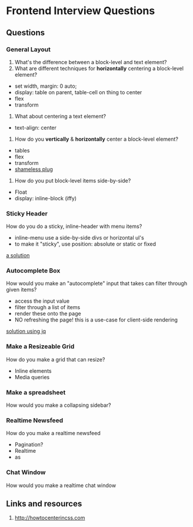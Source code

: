 # Frontend Interview Questions

## Questions

### General Layout

1. What's the difference between a block-level and text element?
1. What are different techniques for __horizontally__ centering a block-level element?
  - set width, margin: 0 auto;
  - display: table on parent, table-cell on thing to center
  - flex
  - transform
1. What about centering a text element?
  - text-align: center
1. How do you __vertically__ & __horizontally__ center a block-level element?
  - tables
  - flex
  - transform
  - [shameless plug](http://codepen.io/joshpaulchan/pen/PzLmRb?editors=0100)
1. How do you put block-level items side-by-side?
  - Float
  - display: inline-block (iffy)

### Sticky Header

How do you do a sticky, inline-header with menu items?

* inline-menu use a side-by-side divs or horizontal ul's
* to make it "sticky", use position: absolute or static or fixed

[a solution](http://codepen.io/joshpaulchan/pen/yJwbmQ?editors=0100)

### Autocomplete Box

How would you make an "autocomplete" input that takes can filter through given items?

* access the input value
* filter through a list of items
* render these onto the page
* NO refreshing the page! this is a use-case for client-side rendering

[solution using jq](http://codepen.io/joshpaulchan/pen/mEowjX?editors=0010)

### Make a Resizeable Grid

How do you make a grid that can resize?

* Inline elements
* Media queries

### Make a spreadsheet

How would you make a collapsing sidebar?

### Realtime Newsfeed

How do you make a realtime newsfeed

* Pagination?
* Realtime
* as

### Chat Window

How would you make a realtime chat window



## Links and resources

1. http://howtocenterincss.com
